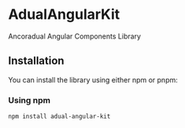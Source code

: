 # AdualAngularKit

Ancoradual Angular Components Library

## Installation

You can install the library using either npm or pnpm:

### Using npm
```bash
npm install adual-angular-kit
